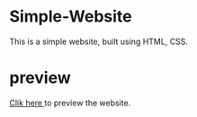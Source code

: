 # Simple-Website
This is a simple website, built using HTML, CSS.

# preview
<a href = "https://hashara-pilapitiya.github.io/Simple-Website/"> Clik here </a> to preview the website.

